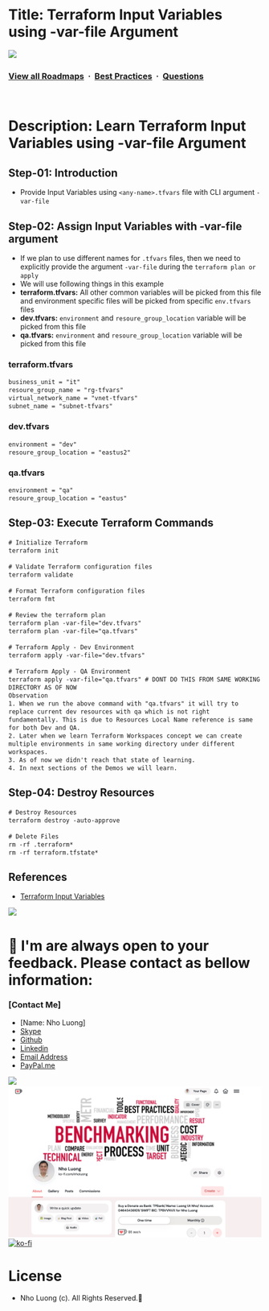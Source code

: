 # Title: Terraform Input Variables using -var-file Argument

![](https://i.imgur.com/waxVImv.png)
### [View all Roadmaps](https://github.com/nholuongut/all-roadmaps) &nbsp;&middot;&nbsp; [Best Practices](https://github.com/nholuongut/all-roadmaps/blob/main/public/best-practices/) &nbsp;&middot;&nbsp; [Questions](https://www.linkedin.com/in/nholuong/)
<br/>

# Description: Learn Terraform Input Variables using -var-file Argument
## Step-01: Introduction
- Provide Input Variables using `<any-name>.tfvars` file with CLI 
argument `-var-file`

## Step-02: Assign Input Variables with -var-file argument
- If we plan to use different names for  `.tfvars` files, then we need to explicitly provide the argument `-var-file` during the `terraform plan or apply`
- We will use following things in this example
- **terraform.tfvars:** All other common variables will be picked from this file and environment specific files will be picked from specific `env.tfvars` files
- **dev.tfvars:** `environment` and `resoure_group_location` variable will be picked from this file
- **qa.tfvars:** `environment` and `resoure_group_location` variable will be picked from this file
### terraform.tfvars
```t
business_unit = "it"
resoure_group_name = "rg-tfvars"
virtual_network_name = "vnet-tfvars"
subnet_name = "subnet-tfvars"
```
### dev.tfvars
```t
environment = "dev"
resoure_group_location = "eastus2"
```
### qa.tfvars
```t
environment = "qa"
resoure_group_location = "eastus"
```

## Step-03: Execute Terraform Commands
```t
# Initialize Terraform
terraform init

# Validate Terraform configuration files
terraform validate

# Format Terraform configuration files
terraform fmt

# Review the terraform plan
terraform plan -var-file="dev.tfvars"
terraform plan -var-file="qa.tfvars"

# Terraform Apply - Dev Environment
terraform apply -var-file="dev.tfvars"

# Terraform Apply - QA Environment
terraform apply -var-file="qa.tfvars" # DONT DO THIS FROM SAME WORKING DIRECTORY AS OF NOW
Observation
1. When we run the above command with "qa.tfvars" it will try to replace current dev resources with qa which is not right fundamentally. This is due to Resources Local Name reference is same for both Dev and QA. 
2. Later when we learn Terraform Workspaces concept we can create multiple environments in same working directory under different workspaces. 
3. As of now we didn't reach that state of learning. 
4. In next sections of the Demos we will learn. 
```

## Step-04: Destroy Resources
```t
# Destroy Resources
terraform destroy -auto-approve

# Delete Files
rm -rf .terraform*
rm -rf terraform.tfstate*
```

## References
- [Terraform Input Variables](https://www.terraform.io/docs/language/values/variables.html)

![](https://i.i/Users/nholu/Documents/Donate.png/Users/nholu/Documents/Donate.pngmgur.com/waxVImv.png)
# 🚀 I'm are always open to your feedback.  Please contact as bellow information:
### [Contact Me]
* [Name: Nho Luong]
* [Skype](luongutnho_skype)
* [Github](https://github.com/nholuongut/)
* [Linkedin](https://www.linkedin.com/in/nholuong/)
* [Email Address](luongutnho@hotmail.com)
* [PayPal.me](https://www.paypal.com/paypalme/nholuongut)

![](https://i.imgur.com/waxVImv.png)
![](Donate.png)
[![ko-fi](https://ko-fi.com/img/githubbutton_sm.svg)](https://ko-fi.com/nholuong)

# License
* Nho Luong (c). All Rights Reserved.🌟


